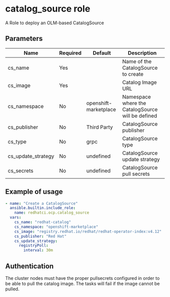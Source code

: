 # catalog_source role

A Role to deploy an OLM-based CatalogSource

## Parameters
Name               | Required | Default        | Description
-------------------|----------| ---------------|-------------
cs_name            | Yes      |                | Name of the CatalogSource to create
cs_image           | Yes      |                | Catalog Image URL
cs_namespace       | No       | openshift-marketplace  | Namespace where the CatalogSource will be defined
cs_publisher       | No       | Third Party    | CatalogSource publisher
cs_type            | No       | grpc           | CatalogSource type
cs_update_strategy | No       | undefined      | CatalogSource update strategy
cs_secrets         | No       | undefined      | CatalogSource pull secrets

## Example of usage

```yaml
- name: "Create a CatalogSource"
  ansible.builtin.include_role:
    name: redhatci.ocp.catalog_source
  vars:
    cs_name: "redhat-catalog"
    cs_namespace: "openshift-marketplace"
    cs_image: "registry.redhat.io/redhat/redhat-operator-index:v4.12"
    cs_publisher: "Red Hat"
    cs_update_strategy:
      registryPoll:
        interval: 30m
```

## Authentication

The cluster nodes must have the proper pullsecrets configured in order to be able to pull the catalog image. The tasks will fail if the image cannot be pulled.
